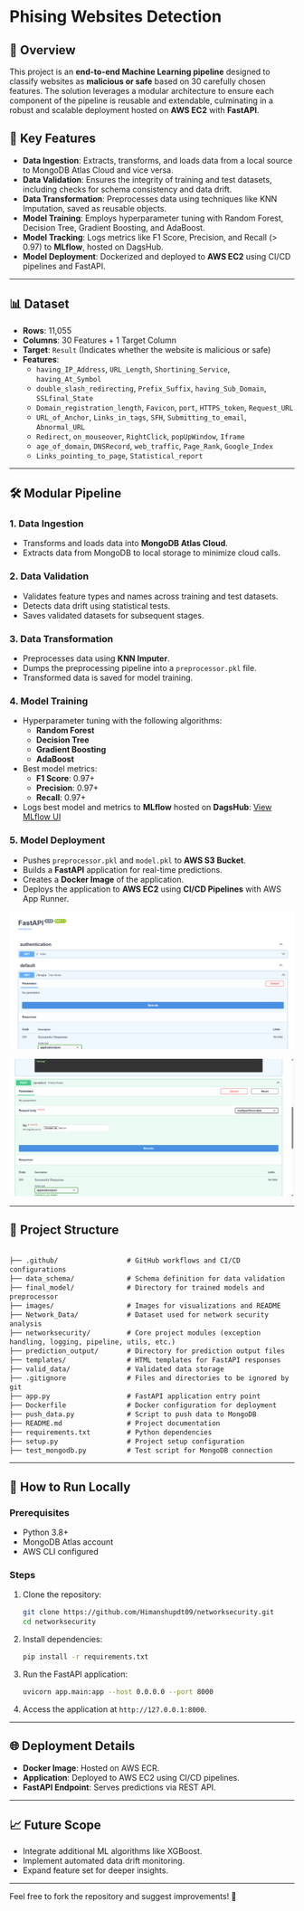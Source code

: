 # Phising Websites Detection

## 🌟 Overview

This project is an **end-to-end Machine Learning pipeline** designed to classify websites as **malicious or safe** based on 30 carefully chosen features. The solution leverages a modular architecture to ensure each component of the pipeline is reusable and extendable, culminating in a robust and scalable deployment hosted on **AWS EC2** with **FastAPI**.

## 🚀 Key Features

- **Data Ingestion**: Extracts, transforms, and loads data from a local source to MongoDB Atlas Cloud and vice versa.
- **Data Validation**: Ensures the integrity of training and test datasets, including checks for schema consistency and data drift.
- **Data Transformation**: Preprocesses data using techniques like KNN Imputation, saved as reusable objects.
- **Model Training**: Employs hyperparameter tuning with Random Forest, Decision Tree, Gradient Boosting, and AdaBoost.
- **Model Tracking**: Logs metrics like F1 Score, Precision, and Recall (> 0.97) to **MLflow**, hosted on DagsHub.
- **Model Deployment**: Dockerized and deployed to **AWS EC2** using CI/CD pipelines and FastAPI.

---

## 📊 Dataset

- **Rows**: 11,055
- **Columns**: 30 Features + 1 Target Column
- **Target**: `Result` (Indicates whether the website is malicious or safe)
- **Features**:
  - `having_IP_Address`, `URL_Length`, `Shortining_Service`, `having_At_Symbol`
  - `double_slash_redirecting`, `Prefix_Suffix`, `having_Sub_Domain`, `SSLfinal_State`
  - `Domain_registration_length`, `Favicon`, `port`, `HTTPS_token`, `Request_URL`
  - `URL_of_Anchor`, `Links_in_tags`, `SFH`, `Submitting_to_email`, `Abnormal_URL`
  - `Redirect`, `on_mouseover`, `RightClick`, `popUpWindow`, `Iframe`
  - `age_of_domain`, `DNSRecord`, `web_traffic`, `Page_Rank`, `Google_Index`
  - `Links_pointing_to_page`, `Statistical_report`

---

## 🛠️ Modular Pipeline

### 1. **Data Ingestion**

- Transforms and loads data into **MongoDB Atlas Cloud**.
- Extracts data from MongoDB to local storage to minimize cloud calls.

### 2. **Data Validation**

- Validates feature types and names across training and test datasets.
- Detects data drift using statistical tests.
- Saves validated datasets for subsequent stages.

### 3. **Data Transformation**

- Preprocesses data using **KNN Imputer**.
- Dumps the preprocessing pipeline into a `preprocessor.pkl` file.
- Transformed data is saved for model training.

### 4. **Model Training**

- Hyperparameter tuning with the following algorithms:
  - **Random Forest**
  - **Decision Tree**
  - **Gradient Boosting**
  - **AdaBoost**
- Best model metrics:
  - **F1 Score**: 0.97+
  - **Precision**: 0.97+
  - **Recall**: 0.97+
- Logs best model and metrics to **MLflow** hosted on **DagsHub**: [View MLflow UI](https://dagshub.com/himanshugautam0910/networksecurity.mlflow/#/experiments/0/runs/39ae70b1cbc34210a6c34a7792bf35db)

### 5. **Model Deployment**

- Pushes `preprocessor.pkl` and `model.pkl` to **AWS S3 Bucket**.
- Builds a **FastAPI** application for real-time predictions.
- Creates a **Docker Image** of the application.
- Deploys the application to **AWS EC2** using **CI/CD Pipelines** with AWS App Runner.

![Training Insights](images/Train.png)

![Prediction in Action](images/Predict.png)

---

## 📂 Project Structure

``` plaintext

├── .github/                 # GitHub workflows and CI/CD configurations  
├── data_schema/             # Schema definition for data validation  
├── final_model/             # Directory for trained models and preprocessor  
├── images/                  # Images for visualizations and README  
├── Network_Data/            # Dataset used for network security analysis  
├── networksecurity/         # Core project modules (exception handling, logging, pipeline, utils, etc.)  
├── prediction_output/       # Directory for prediction output files  
├── templates/               # HTML templates for FastAPI responses  
├── valid_data/              # Validated data storage  
├── .gitignore               # Files and directories to be ignored by git  
├── app.py                   # FastAPI application entry point  
├── Dockerfile               # Docker configuration for deployment  
├── push_data.py             # Script to push data to MongoDB  
├── README.md                # Project documentation  
├── requirements.txt         # Python dependencies  
├── setup.py                 # Project setup configuration  
├── test_mongodb.py          # Test script for MongoDB connection  

```
---

## 🔧 How to Run Locally

### Prerequisites

- Python 3.8+
- MongoDB Atlas account
- AWS CLI configured

### Steps

1. Clone the repository:
   ```bash
   git clone https://github.com/Himanshupdt09/networksecurity.git
   cd networksecurity
   ```
2. Install dependencies:
   ```bash
   pip install -r requirements.txt
   ```
3. Run the FastAPI application:
   ```bash
   uvicorn app.main:app --host 0.0.0.0 --port 8000
   ```
4. Access the application at `http://127.0.0.1:8000`.

---

## 🌐 Deployment Details

- **Docker Image**: Hosted on AWS ECR.
- **Application**: Deployed to AWS EC2 using CI/CD pipelines.
- **FastAPI Endpoint**: Serves predictions via REST API.

---

## 📈 Future Scope

- Integrate additional ML algorithms like XGBoost.
- Implement automated data drift monitoring.
- Expand feature set for deeper insights.

---

Feel free to fork the repository and suggest improvements! 🚀

